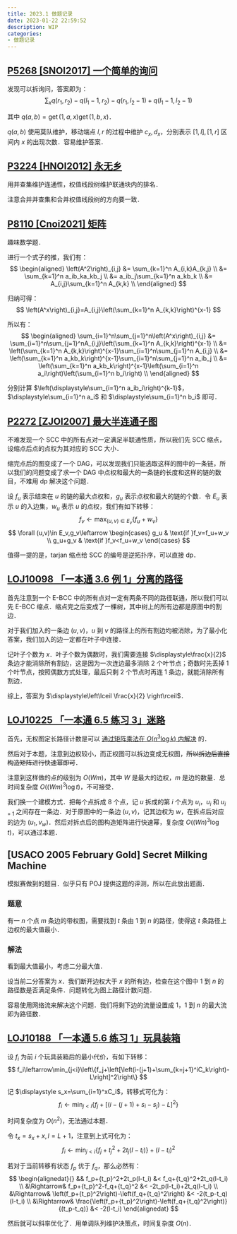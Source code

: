 ```yaml
---
title: 2023.1 做题记录
date: 2023-01-22 22:59:52
description: WIP
categories:
- 做题记录
---
```

## [P5268 [SNOI2017] 一个简单的询问](https://www.luogu.com.cn/problem/P5268)
发现可以拆询问，答案即为：
$$
\displaystyle\sum_{x}q(r_1,r_2)-q(l_1-1,r_2)-q(r_1,l_2-1)+q(l_1-1,l_2-1)
$$

其中 $q(a,b)=\operatorname{get}(1,a,x)\operatorname{get}(1,b,x)$．

$q(a,b)$ 使用莫队维护，移动端点 $l,r$ 的过程中维护 $c_x,d_x$，分别表示 $[1,l],[1,r]$ 区间内 $x$ 的出现次数．容易维护答案．

## [P3224 [HNOI2012] 永无乡](https://www.luogu.com.cn/problem/P3224)
用并查集维护连通性，权值线段树维护联通块内的排名．

注意合并并查集和合并权值线段树的方向要一致．

## [P8110 [Cnoi2021] 矩阵](https://www.luogu.com.cn/problem/P8110)
趣味数学题．

进行一个式子的推，我们有：
$$
\begin{aligned}
\left(A^2\right)_{i,j}
&= \sum_{k=1}^n A_{i,k}A_{k,j} \\
&= \sum_{k=1}^n a_ib_ka_kb_j \\
&= a_ib_j\sum_{k=1}^n a_kb_k \\
&= A_{i,j}\sum_{k=1}^n A_{k,k} \\
\end{aligned}
$$

归纳可得：
$$
\left(A^x\right)_{i,j}=A_{i,j}\left(\sum_{k=1}^n A_{k,k}\right)^{x-1}
$$

所以有：
$$
\begin{aligned}
\sum_{i=1}^n\sum_{j=1}^n\left(A^x\right)_{i,j}
&= \sum_{i=1}^n\sum_{j=1}^nA_{i,j}\left(\sum_{k=1}^n A_{k,k}\right)^{x-1} \\
&= \left(\sum_{k=1}^n A_{k,k}\right)^{x-1}\sum_{i=1}^n\sum_{j=1}^n A_{i,j} \\
&= \left(\sum_{k=1}^n a_kb_k\right)^{x-1}\sum_{i=1}^n\sum_{j=1}^n a_ib_j \\
&= \left(\sum_{k=1}^n a_kb_k\right)^{x-1}\left(\sum_{i=1}^n a_i\right)\left(\sum_{i=1}^n b_i\right) \\
\end{aligned}
$$

分别计算 $\left(\displaystyle\sum_{i=1}^n a_ib_i\right)^{k-1}$，$\displaystyle\sum_{i=1}^n a_i$ 和 $\displaystyle\sum_{i=1}^n b_i$ 即可．

## [P2272 [ZJOI2007] 最大半连通子图](https://www.luogu.com.cn/problem/P2272)
不难发现一个 SCC 中的所有点对一定满足半联通性质，所以我们先 SCC 缩点，设缩点后点的点权为其对应的 SCC 大小．

缩完点后的图变成了一个 DAG，可以发现我们只能选取这样的图中的一条链，所以我们的问题变成了求一个 DAG 中点权和最大的一条链的长度和这样的链的数目，不难用 dp 解决这个问题．

设 $f_u$ 表示结束在 $u$ 的链的最大点权和，$g_u$ 表示点权和最大的链的个数．令 $E_u$ 表示 $u$ 的入边集，$w_u$ 表示 $u$ 的点权，我们有如下转移：
$$
f_v\leftarrow\max_{(u,v)\in E_v}\{f_u+w_v\}
$$
$$
\forall (u,v)\in E_v,g_v\leftarrow
\begin{cases}
g_u & \text{if }f_v=f_u+w_v \\
g_u+g_v & \text{if }f_v<f_u+w_v
\end{cases}
$$

值得一提的是，tarjan 缩点给 SCC 的编号是逆拓扑序，可以直接 dp．

## [LOJ10098 「一本通 3.6 例 1」分离的路径](https://loj.ac/p/10098)
首先注意到一个 E-BCC 中的所有点对一定有两条不同的路径联通，所以我们可以先 E-BCC 缩点．缩点完之后变成了一棵树，其中树上的所有边都是原图中的割边．

对于我们加入的一条边 $(u,v)$，$u$ 到 $v$ 的路径上的所有割边均被消除，为了最小化答案，我们加入的边一定都在叶子中连接．

记叶子个数为 $x$．叶子个数为偶数时，我们需要连接 $\displaystyle\frac{x}{2}$ 条边才能消除所有割边，这是因为一次连边最多消除 $2$ 个叶节点；奇数时先丢掉 $1$ 个叶节点，按照偶数方式处理，最后只剩 $2$ 个节点时再连 $1$ 条边，就能消除所有割边．

综上，答案为 $\displaystyle\left\lceil \frac{x}{2} \right\rceil$．

## [LOJ10225 「一本通 6.5 练习 3」迷路](https://loj.ac/p/10225)
首先，无权图定长路径计数是可以 [通过矩阵乘法在 $O(n^3\log k)$ 内解决](https://oi-wiki.org/math/linear-algebra/matrix/#%E5%AE%9A%E9%95%BF%E8%B7%AF%E5%BE%84%E7%BB%9F%E8%AE%A1) 的．

然后对于本题，注意到边权较小，而正权图可以拆边变成无权图，~~所以拆边后直接构造矩阵进行快速幂即可~~．

注意到这样做的点的级别为 $O(Wm)$，其中 $W$ 是最大的边权，$m$ 是边的数量．总时间复杂度 $O((Wm)^3\log t)$，不可接受．

我们换一个建模方式．把每个点拆成 $8$ 个点，记  $u$ 拆成的第 $i$ 个点为 $u_i$，$u_i$ 和 $u_{i+1}$ 之间存在一条边．对于原图中的一条边 $(u,v)$，记其边权为 $w$，在拆点后对应的边为 $(u_1,v_w)$．然后对拆点后的图构造矩阵进行快速幂，复杂度 $O((Wn)^3\log t)$，可以通过本题．

## [USACO 2005 February Gold] Secret Milking Machine
模拟赛做到的题目．似乎只有 POJ 提供这题的评测，所以在此放出题面．
### 题意
有一 $n$ 个点 $m$ 条边的带权图，需要找到 $t$ 条由 $1$ 到 $n$ 的路径，使得这 $t$ 条路径上边权的最大值最小．
### 解法
看到最大值最小，考虑二分最大值．

设当前二分答案为 $x$．我们断开边权大于 $x$ 的所有边，检查在这个图中 $1$ 到 $n$ 的路径数是否满足条件．问题转化为图上路径计数问题．

容易使用网络流来解决这个问题．我们将剩下边的流量设置成 $1$，$1$ 到 $n$ 的最大流即为路径数．

## [LOJ10188 「一本通 5.6 练习 1」玩具装箱](https://loj.ac/p/10188)
设 $f_i$ 为前 $i$ 个玩具装箱后的最小代价，有如下转移：
$$
f_i\leftarrow\min_{j<i}\left\{f_j+\left[\left(i-(j+1)+\sum_{k=j+1}^iC_k\right)-L\right]^2\right\}
$$

记 $\displaystyle s_x=\sum_{i=1}^xC_i$，转移式可化为：
$$
f_i\leftarrow\min_{j<i}\left\{f_j+\left[\left(i-(j+1)+s_i-s_j\right)-L\right]^2\right\}
$$

时间复杂度为 $O\left(n^2\right)$，无法通过本题．

令 $t_x=s_x+x,l=L+1$，注意到上式可化为：
$$
f_i\leftarrow\min_{j<i}\left\{f_j+{t_j}^2+2t_j(l-t_i)\right\}+(l-t_i)^2
$$

若对于当前转移有状态 $f_p$ 优于 $f_q$，那么必然有：
$$
\begin{alignedat}{}
&& f_p+{t_p}^2+2t_p(l-t_i) &< f_q+{t_q}^2+2t_q(l-t_i) \\
&\Rightarrow& f_p+{t_p}^2-f_q+{t_q}^2 &< -2t_p(l-t_i)+2t_q(l-t_i) \\
&\Rightarrow& \left(f_p+{t_p}^2\right)-\left(f_q+{t_q}^2\right) &< -2(t_p-t_q)(l-t_i) \\
&\Rightarrow& \frac{\left(f_p+{t_p}^2\right)-\left(f_q+{t_q}^2\right)}{(t_p-t_q)} &< -2(l-t_i)
\end{alignedat}
$$

然后就可以斜率优化了．用单调队列维护决策点，时间复杂度 $O(n)$．

